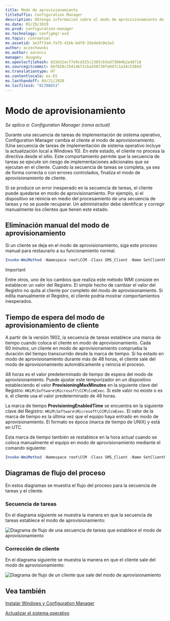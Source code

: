 ```yaml
---
title: Modo de aprovisionamiento
titleSuffix: Configuration Manager
description: Obtenga información sobre el modo de aprovisionamiento de cliente durante la secuencia de tareas de Configuration Manager.
ms.date: 05/29/2019
ms.prod: configuration-manager
ms.technology: configmgr-osd
ms.topic: conceptual
ms.assetid: 3e3ff3a4-7a75-41bb-bdf9-33ede9c0e3a3
author: aczechowski
ms.author: aaroncz
manager: dougeby
ms.openlocfilehash: 815b32ecf7e9cd315c2365cb5ed73004b2a48718
ms.sourcegitcommit: bbf820c35414bf2cba356f30fe047c1a34c5384d
ms.translationtype: HT
ms.contentlocale: es-ES
ms.lasthandoff: 04/21/2020
ms.locfileid: "81708653"
---
```

# <a name="provisioning-mode"></a>Modo de aprovisionamiento

*Se aplica a: Configuration Manager (rama actual)*

Durante una secuencia de tareas de implementación de sistema operativo, Configuration Manager cambia el cliente al modo de aprovisionamiento. (Una secuencia de tareas de implementación de sistema operativo incluye la actualización local a Windows 10). En este estado, el cliente no procesa la directiva desde el sitio. Este comportamiento permite que la secuencia de tareas se ejecute sin riesgo de implementaciones adicionales que se ejecutan en el cliente. Cuando la secuencia de tareas se completa, ya sea de forma correcta o con errores controlados, finaliza el modo de aprovisionamiento de cliente.

Si se produce un error inesperado en la secuencia de tareas, el cliente puede quedarse en modo de aprovisionamiento. Por ejemplo, si el dispositivo se reinicia en medio del procesamiento de una secuencia de tareas y no se puede recuperar. Un administrador debe identificar y corregir manualmente los clientes que tienen este estado.


## <a name="manually-remove-provisioning-mode"></a>Eliminación manual del modo de aprovisionamiento

Si un cliente se deja en el modo de aprovisionamiento, siga este proceso manual para restaurarlo a su funcionamiento normal.

```PowerShell
Invoke-WmiMethod -Namespace root\CCM -Class SMS_Client -Name SetClientProvisioningMode -ArgumentList $false
```

> [!Important]  
> Entre otros, uno de los cambios que realiza este método WMI consiste en establecer un valor del Registro. El simple hecho de cambiar el valor del Registro no quita al cliente por completo del modo de aprovisionamiento. Si edita manualmente el Registro, el cliente podría mostrar comportamientos inesperados.  


## <a name="client-provisioning-mode-timeout"></a>Tiempo de espera del modo de aprovisionamiento de cliente

A partir de la versión 1902, la secuencia de tareas establece una marca de tiempo cuando coloca el cliente en modo de aprovisionamiento. Cada 60 minutos, un cliente en modo de aprovisionamiento comprueba la duración del tiempo transcurrido desde la marca de tiempo. Si ha estado en modo de aprovisionamiento durante más de 48 horas, el cliente sale del modo de aprovisionamiento automáticamente y reinicia el proceso.

48 horas es el valor predeterminado de tiempo de espera del modo de aprovisionamiento. Puede ajustar este temporizador en un dispositivo estableciendo el valor **ProvisioningMaxMinutes** en la siguiente clave del Registro: `HKLM\Software\Microsoft\CCM\CcmExec`. Si este valor no existe o es `0`, el cliente usa el valor predeterminado de 48 horas.

La marca de tiempo **ProvisioningEnabledTime** se encuentra en la siguiente clave del Registro: `HKLM\Software\Microsoft\CCM\CcmExec`. El valor de la marca de tiempo es la última vez que el equipo haya entrado en modo de aprovisionamiento. El formato es época (marca de tiempo de UNIX) y está en UTC.

Esta marca de tiempo también se restablece en la hora actual cuando se coloca manualmente el equipo en modo de aprovisionamiento mediante el comando siguiente:

```powershell
Invoke-WmiMethod -Namespace root\CCM -Class SMS_Client -Name SetClientProvisioningMode -ArgumentList $true
```

## <a name="process-flow-diagrams"></a>Diagramas de flujo del proceso

En estos diagramas se muestra el flujo del proceso para la secuencia de tareas y el cliente.

### <a name="task-sequence"></a>Secuencia de tareas

En el diagrama siguiente se muestra la manera en que la secuencia de tareas establece el modo de aprovisionamiento:

![Diagrama de flujo de una secuencia de tareas que establece el modo de aprovisionamiento](media/3197824-ts-flow.png)

### <a name="client-remediation"></a>Corrección de cliente

En el diagrama siguiente se muestra la manera en que el cliente sale del modo de aprovisionamiento:

![Diagrama de flujo de un cliente que sale del modo de aprovisionamiento](media/3197824-client-flow.png)


## <a name="see-also"></a>Vea también

[Instalar Windows y Configuration Manager](task-sequence-steps.md#BKMK_SetupWindowsandConfigMgr)

[Actualizar el sistema operativo](task-sequence-steps.md#BKMK_UpgradeOS)
